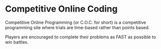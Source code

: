 # Competitive Online Coding

Competitive Online Programming (or C.O.C. for short) is a competitive programming site where trials are time-based rather than points based.

Players are encouraged to complete their problems as FAST as possible to win battles.

